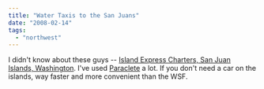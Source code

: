 ```yaml
---
title: "Water Taxis to the San Juans"
date: "2008-02-14"
tags: 
  - "northwest"
---
```


I didn't know about these guys -- [Island Express Charters, San Juan Islands, Washington](http://www.islandexpresscharters.com/ "Island Express Charters, San Juan Islands, Washington"). I've used [Paraclete](http://www.paracletecharters.com/) a lot. If you don't need a car on the islands, way faster and more convenient than the WSF.
